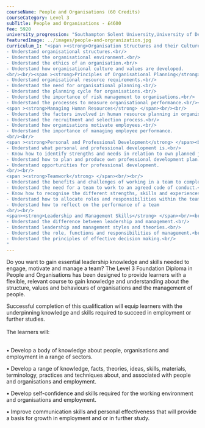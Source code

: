 ```yaml
---
courseName: People and Organisations (60 Credits)
courseCategory: Level 3
subTitle: People and Organisations - £4600
fee: 5920
university_progression: "Southampton Solent University,University of Derby,University of Lincoln,University of Central Lancashire (UCLan)"
featuredImage: ../images/people-and-orgranization.jpg
curriculum_1: "<span ><strong>Organisation Structures and their Culture and Values</strong></span> <br/><br/> 
- Understand organisational structures.<br/>
- Understand the organisational environment.<br/>
- Understand the ethics of an organisation.<br/>
- Understand how organisational culture and values are developed.
<br/><br/><span ><strong>Principles of Organisational Planning</strong> </span> <br/><br/>
- Understand organisational resource requirements.<br/>
- Understand the need for organisational planning.<br/>
- Understand the planning cycle for organisations.<br/>
- Understand the importance of risk management to organisations.<br/>
- Understand the processes to measure organisational performance.<br/><br/>
<span ><strong>Managing Human Resources</strong> </span><br/><br/>
- Understand the factors involved in human resource planning in organisations.<br/>
- Understand the recruitment and selection process.<br/>
- Understand how organisations motivate employees.<br/>
- Understand the importance of managing employee performance.
<br/><br/>
<span ><strong>Personal and Professional Development</strong> </span><br/><br/>
- Understand what personal and professional development is.<br/>
- Know how to identify strengths and needs in relation to own planned job role.<br/>
- Understand how to plan and produce own professional development plan.<br/>
- Understand opportunities for professional development.
<br/><br/>
<span ><strong>Teamwork</strong> </span><br/><br/>
- Understand the benefits and challenges of working in a team to complete a task.<br/>
- Understand the need for a team to work to an agreed code of conduct.<br/>
- Know how to recognise the different strengths, skills and experiences different people bring to a team.<br/>
- Understand how to allocate roles and responsibilities within the team in relation to a given task.<br/>
- Understand how to reflect on the performance of a team
<br/><br/>
<span><strong>Leadership and Management Skills</strong> </span><br/><br/>
- Understand the difference between leadership and management.<br/>
- Understand leadership and management styles and theories.<br/>
- Understand the role, functions and responsibilities of management.<br/>
- Understand the principles of effective decision making.<br/>
"
---
```


Do you want to gain essential leadership knowledge and skills needed to engage, motivate and manage a team? The Level 3 Foundation Diploma in People and Organisations has been designed to provide learners with a flexible, relevant course to gain knowledge and understanding about the structure, values and behaviours of organisations and the management of people.

Successful completion of this qualification will equip learners with the underpinning knowledge and skills required to succeed in employment or further studies.
 <br/><br/>
The learners will: <br/><br/>

• Develop a body of knowledge about people, organisations and employment in a range of sectors.

• Develop a range of knowledge, facts, theories, ideas, skills, materials, terminology, practices and techniques about, and associated with people and organisations and employment.

• Develop self-confidence and skills required for the working environment and organisations and employment.

• Improve communication skills and personal effectiveness that will provide a basis for growth in employment and or in further study.
